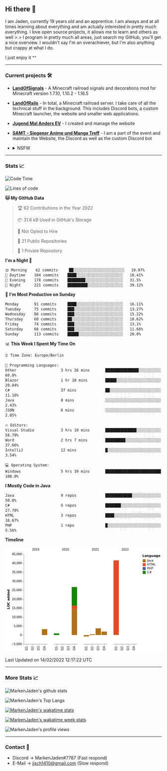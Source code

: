 ## Hi there 👋
I am Jaden, currently 19 years old and an apprentice. I am always and at all times learning about everything and am actually interested in pretty much everything. I love open source projects, it allows me to learn and others as well >.>
I program in pretty much all areas, just search my GitHub, you'll get a nice overview.
I wouldn't say I'm an overachiever, but I'm also anything but crappy at what I do.

I just enjoy it ^^

---

### Current projects 🛠

* [**LandOfSignals**](https://github.com/LandOfRails/LandOfSignals) - A Minecraft railroad signals and decorations mod for Minecraft version 1.7.10, 1.10.2 - 1.16.5
* [**LandOfRails**](https://github.com/LandOfRails) - In total, a Minecraft railroad server. I take care of all the technical stuff in the background. This includes Discord bots, a custom Minecraft launcher, the website and smaller web applications.
* [**Jugend Mal Anders EV**](https://jugendmalanders.de/) - I created and manage the website
* [**SAMT - Siegener Anime und Manga Treff**](https://github.com/Siegener-Anime-und-Manga-Treff-SAMT) - I am a part of the event and maintain the Website, the Discord as well as the custom Discord bot
* <details> 
  <summary>NSFW</summary>
  
  [**Nekos**](https://github.com/MarkenJaden/Nekos) - Website providing you with random lewd neko pics
  
</details>

---

### Stats 📈

<!--START_SECTION:waka-->
![Code Time](http://img.shields.io/badge/Code%20Time-596%20hrs%2012%20mins-blue)

![Lines of code](https://img.shields.io/badge/From%20Hello%20World%20I%27ve%20Written-78%20Thousand%20lines%20of%20code-blue)

**🐱 My GitHub Data** 

> 🏆 62 Contributions in the Year 2022
 > 
> 📦 31.6 kB Used in GitHub's Storage 
 > 
> 🚫 Not Opted to Hire
 > 
> 📜 21 Public Repositories 
 > 
> 🔑 1 Private Repository 
 > 
**I'm a Night 🦉** 

```text
🌞 Morning    62 commits     ██░░░░░░░░░░░░░░░░░░░░░░░   10.97% 
🌆 Daytime    104 commits    ████░░░░░░░░░░░░░░░░░░░░░   18.41% 
🌃 Evening    178 commits    ████████░░░░░░░░░░░░░░░░░   31.5% 
🌙 Night      221 commits    █████████░░░░░░░░░░░░░░░░   39.12%

```
📅 **I'm Most Productive on Sunday** 

```text
Monday       91 commits     ████░░░░░░░░░░░░░░░░░░░░░   16.11% 
Tuesday      75 commits     ███░░░░░░░░░░░░░░░░░░░░░░   13.27% 
Wednesday    86 commits     ███░░░░░░░░░░░░░░░░░░░░░░   15.22% 
Thursday     60 commits     ██░░░░░░░░░░░░░░░░░░░░░░░   10.62% 
Friday       74 commits     ███░░░░░░░░░░░░░░░░░░░░░░   13.1% 
Saturday     66 commits     ███░░░░░░░░░░░░░░░░░░░░░░   11.68% 
Sunday       113 commits    █████░░░░░░░░░░░░░░░░░░░░   20.0%

```


📊 **This Week I Spent My Time On** 

```text
⌚︎ Time Zone: Europe/Berlin

💬 Programming Languages: 
Other                    3 hrs 26 mins       ███████████████░░░░░░░░░░   60.8% 
Blazor                   1 hr 10 mins        █████░░░░░░░░░░░░░░░░░░░░   20.84% 
C#                       37 mins             ██░░░░░░░░░░░░░░░░░░░░░░░   11.16% 
Java                     8 mins              ░░░░░░░░░░░░░░░░░░░░░░░░░   2.43% 
JSON                     6 mins              ░░░░░░░░░░░░░░░░░░░░░░░░░   2.05%

🔥 Editors: 
Visual Studio            3 hrs 19 mins       ██████████████░░░░░░░░░░░   58.79% 
Word                     2 hrs 7 mins        █████████░░░░░░░░░░░░░░░░   37.66% 
IntelliJ                 12 mins             █░░░░░░░░░░░░░░░░░░░░░░░░   3.54%

💻 Operating System: 
Windows                  5 hrs 39 mins       █████████████████████████   100.0%

```

**I Mostly Code in Java** 

```text
Java                     9 repos             ████████████░░░░░░░░░░░░░   50.0% 
C#                       5 repos             ███████░░░░░░░░░░░░░░░░░░   27.78% 
HTML                     3 repos             ████░░░░░░░░░░░░░░░░░░░░░   16.67% 
PHP                      1 repo              █░░░░░░░░░░░░░░░░░░░░░░░░   5.56%

```


**Timeline**

![Chart not found](https://raw.githubusercontent.com/MarkenJaden/MarkenJaden/main/charts/bar_graph.png) 


 Last Updated on 14/02/2022 12:17:22 UTC
<!--END_SECTION:waka-->

---

### More Stats 📈

![MarkenJaden's github stats](https://github-readme-stats.vercel.app/api?username=MarkenJaden&count_private=true&show_icons=true&theme=radical)

![MarkenJaden's Top Langs](https://github-readme-stats.vercel.app/api/top-langs/?username=MarkenJaden&theme=radical)

[![MarkenJaden's wakatime stats](https://github-readme-stats.vercel.app/api/wakatime?username=MarkenJaden&theme=radical)](https://wakatime.com/@17f322c9-222a-48b4-9e15-983c41f7aed4)

[![MarkenJaden's wakatime week stats](https://wakatime.com/badge/user/17f322c9-222a-48b4-9e15-983c41f7aed4.svg)](https://wakatime.com/@17f322c9-222a-48b4-9e15-983c41f7aed4)

<!--[![MarkenJaden's Codewars stats](https://www.codewars.com/users/MarkenJaden/badges/large)](https://www.codewars.com/users/MarkenJaden)-->

![MarkenJaden's profile views](https://komarev.com/ghpvc/?username=MarkenJaden)

---

### Contact 💌

* Discord -> MarkenJaden#7787 (Fast respond)
* E-Mail -> jjsch1410@gmail.com (Slow respond)



<!--
**MarkenJaden/MarkenJaden** is a ✨ _special_ ✨ repository because its `README.md` (this file) appears on your GitHub profile.

Here are some ideas to get you started:

- 🔭 I’m currently working on ...
- 🌱 I’m currently learning ...
- 👯 I’m looking to collaborate on ...
- 🤔 I’m looking for help with ...
- 💬 Ask me about ...
- 📫 How to reach me: ...
- 😄 Pronouns: ...
- ⚡ Fun fact: ...
-->
